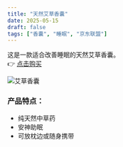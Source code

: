 ```yaml
---
title: "天然艾草香囊"
date: 2025-05-15
draft: false
tags: ["香囊", "睡眠", "京东联盟"]
---
```


这是一款适合改善睡眠的天然艾草香囊。  
👉 [点击购买](https://union-click.jd.com/jdc?e=618%7Cpc%7C&p=JF8BATUJK1olXwIKV11UCk8VBF8IGlsQXgYFUF9VD08TB19MRANLAjZbERscSkAJHTdNTwcKBlMdBgABFksWA2oLG1wRXA4FUFpZFxJSXzI4GyZXImJ4PFo9EjUNAgZJHAkTFRhAJFJROEonAG4KHF0dXAQHVG5tCEwnQgEIElIXWgMFV25cOEsRBmkKG1kcWA8FXVhtD0seMzRddVwdVQMFAF4KCElECmw4K2sWbQECXUpbegpFF2l6K2sVbQUyVF9dCUkWAGgPE1gJXQMDVFlfFEsRBmkKG1kcXw4BVl1tCkoWB2Y4K4WY7WEFLxhbDB5sVRxBEgtwGmHc2e5MdDwTBGYICmt9P0VhAzo2aBBwQxdbeDhSXHhkIjoYYw95AWcITAJVHARBD14pDDVeX2hzK14lXQEBVW4)

![艾草香囊](https://img10.360buyimg.com/n5/s720x720_jfs/t1/250217/11/36906/478245/68203346F572de0fa/8edf13de1423479b.jpg)

### 产品特点：
- 纯天然中草药
- 安神助眠
- 可放枕边或随身携带
